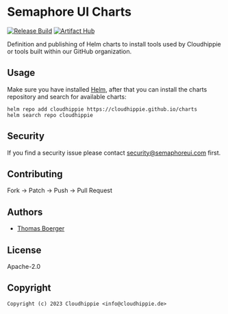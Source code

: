 # Semaphore UI Charts

[![Release Build](https://github.com/semaphoreui/semaphore-charts/actions/workflows/release.yml/badge.svg)](https://github.com/semaphoreui/semaphore-charts/actions/workflows/release.yml) [![Artifact Hub](https://img.shields.io/endpoint?url=https://artifacthub.io/badge/repository/semaphoreui)](https://artifacthub.io/packages/search?repo=semaphoreui)

Definition and publishing of Helm charts to install tools used by Cloudhippie or
tools built within our GitHub organization.

## Usage

Make sure you have installed [Helm][helm], after that you can install the charts
repository and search for available charts:

```console
helm repo add cloudhippie https://cloudhippie.github.io/charts
helm search repo cloudhippie
```

## Security

If you find a security issue please contact
[security@semaphoreui.com](mailto:security@semaphoreui.com) first.

## Contributing

Fork -> Patch -> Push -> Pull Request

## Authors

-   [Thomas Boerger](https://github.com/tboerger)

## License

Apache-2.0

## Copyright

```console
Copyright (c) 2023 Cloudhippie <info@cloudhippie.de>
```

[helm]: https://helm.sh
